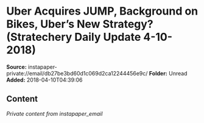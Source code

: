 # Uber Acquires JUMP, Background on Bikes, Uber’s New Strategy? (Stratechery Daily Update 4-10-2018)

**Source:** instapaper-private://email/db27be3bd60d1c069d2ca12244456e9c/
**Folder:** Unread
**Added:** 2018-04-10T04:39:06




## Content
*Private content from instapaper_email*
